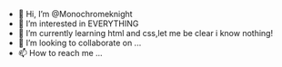 - 👋 Hi, I’m @Monochromeknight
- 👀 I’m interested in EVERYTHING
- 🌱 I’m currently learning html and css,let me be clear i know nothing! 
- 💞️ I’m looking to collaborate on ...
- 📫 How to reach me ...

<!---
Monochromeknight/Monochromeknight is a ✨ special ✨ repository because its `README.md` (this file) appears on your GitHub profile.
You can click the Preview link to take a look at your changes.
--->
